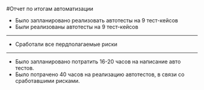 #Отчет по итогам автоматизации
* Было запланировано реализовать автотесты на 9 тест-кейсов
* Были реализованы автотесты на 9 тест-кейсов
_________________________
* Сработали все пердполагаемые риски
_________________________
* Было запланировано потратить 16-20 часов на написание авто тестов.
* Было потрачено 40 часов на реализацию автотестов, в связи со сработавшими рисками.
